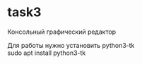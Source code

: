 # task3
Консольный графический редактор <br/>

Для работы нужно установить python3-tk <br/>
sudo apt install python3-tk
